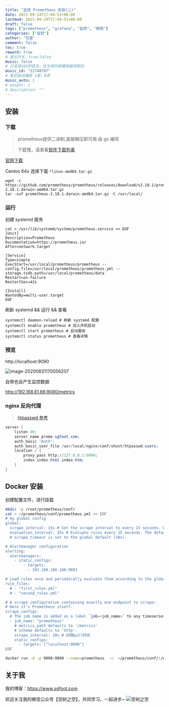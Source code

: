 ```yaml
---
title: "监控 Prometheus 安装(二)"
date: 2021-09-24T17:04:51+08:00
lastmod: 2021-09-24T17:04:51+08:00
draft: false
tags: ["prometheus", "grafana", "监控", "教程"]
categories: ["监控"]
author: "百里"
comment: false
toc: true
reward: true
# 音乐开关，true/false
music: false
# 只支持163的音乐，在生成外链播放器获取ID
music_id: "22748787"
# 是否自动播放 1是，0否
music_auto: 1
# weight: 1
# description: ""
---
```




## 安装

### 下载

> prometheus提供二进制,直接解压即可用.由 go 编写
>
> 下载慢，请查看[软件下载列表](https://www.sgfoot.com/soft.html)

[官网下载](https://prometheus.io/download/)

Centos 64x 选择下载 `*linux-amd64.tar.gz`

```shell
wget -c https://github.com/prometheus/prometheus/releases/download/v2.18.1/prometheus-2.18.1.darwin-amd64.tar.gz
tar -xvf prometheus-2.18.1.darwin-amd64.tar.gz -C /usr/local/
```

### 运行

创建 systemd 服务

```shell
cat > /usr/lib/systemd/system/prometheus.service << EOF
[Unit]
Description=Prometheus
Documentation=https://prometheus.io/
After=network.target
 
[Service]
Type=simple
ExecStart=/usr/local/prometheus/prometheus --config.file=/usr/local/prometheus/prometheus.yml --storage.tsdb.path=/usr/local/prometheus/data
Restart=on-failure
RestartSec=42s
 
[Install]
WantedBy=multi-user.target
EOF
```

刷新 systemd && 运行 && 查看

```
systemctl daemon-reload # 刷新 systemd 配置
systemctl enable prometheus # 加入开机启动
systemctl start prometheus # 启动服务 
systemctl status prometheus # 查看详情
```

### 预览

http://localhost:9090

![image-20200831170056207](https://cdn.jsdelivr.net/gh/yezihack/assets@master/b/20200831170057.png?imageslim)

自带也会产生监控数据

http://192.168.61.66:9090/metrics 

### nginx 反向代理

> [htpasswd 参考](https://www.sgfoot.com/htpasswd.html)

```powershell
server {
	listen 80;
	server_name prome.sgfoot.com;
	auth_basic "Auth";
	auth_basic_user_file /usr/local/nginx/conf/vhost/htpasswd.users;
	location / {
		proxy_pass http://127.0.0.1:9090;
		index index.html index.htm;
	}
}
```



## Docker 安装

创建配置文件，进行挂载

```sh
mkdir -p /root/prometheus/conf/
cat > ~/prometheus/conf/prometheus.yml << EOF
# my global config
global:
  scrape_interval: 15s # Set the scrape interval to every 15 seconds. Default is every 1 minute.
  evaluation_interval: 15s # Evaluate rules every 15 seconds. The default is every 1 minute.
  # scrape_timeout is set to the global default (10s).

# Alertmanager configuration
alerting:
  alertmanagers:
    - static_configs:
        - targets:
          - 192.168.100.100:9093

# Load rules once and periodically evaluate them according to the global 'evaluation_interval'.
rule_files:
  # - "first_rules.yml"
  # - "second_rules.yml"

# A scrape configuration containing exactly one endpoint to scrape:
# Here it's Prometheus itself.
scrape_configs:
  # The job name is added as a label `job=<job_name>` to any timeseries scraped from this config.
  - job_name: "prometheus"
    # metrics_path defaults to '/metrics'
    # scheme defaults to 'http'.
    scrape_interval: 10s # 间隔pull时间
    static_configs:
      - targets: ["localhost:9090"]
EOF
```



```sh
docker run -d -p 9090:9090 --name=prometheus  -v  ~/prometheus/conf/:/etc/prometheus/  quay.io/prometheus/prometheus
```





## 关于我
我的博客：https://www.sgfoot.com

欢迎关注我的微信公众号【空树之空】，共同学习，一起进步~
![空树之空](https://cdn.jsdelivr.net/gh/yezihack/assets@master/b/20210122112114.png?imageslim)